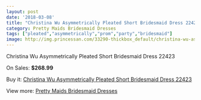 ```yaml
---
layout: post
date: '2018-03-08'
title: "Christina Wu Asymmetrically Pleated Short Bridesmaid Dress 22423"
category: Pretty Maids Bridesmaid Dresses
tags: ["pleated","asymmetrically","prom","party","bridesmaid"]
image: http://img.princessan.com/33290-thickbox_default/christina-wu-asymmetrically-pleated-short-bridesmaid-dress-22423.jpg
---
```

Christina Wu Asymmetrically Pleated Short Bridesmaid Dress 22423

On Sales: **$268.99**
<a href="https://www.princessan.com/en/15452-christina-wu-asymmetrically-pleated-short-bridesmaid-dress-22423.html"><amp-img layout="responsive" width="600" height="600" src="//img.princessan.com/33290-thickbox_default/christina-wu-asymmetrically-pleated-short-bridesmaid-dress-22423.jpg" alt="Christina Wu Asymmetrically Pleated Short Bridesmaid Dress 22423 0" /></a>

Buy it: [Christina Wu Asymmetrically Pleated Short Bridesmaid Dress 22423](https://www.princessan.com/en/15452-christina-wu-asymmetrically-pleated-short-bridesmaid-dress-22423.html "Christina Wu Asymmetrically Pleated Short Bridesmaid Dress 22423")

View more: [Pretty Maids Bridesmaid Dresses](https://www.princessan.com/en/112- "Pretty Maids Bridesmaid Dresses")